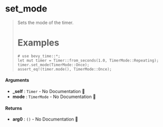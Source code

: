 # set\_mode

>  Sets the mode of the timer.
>  # Examples
>  ```
>  # use bevy_time::*;
>  let mut timer = Timer::from_seconds(1.0, TimerMode::Repeating);
>  timer.set_mode(TimerMode::Once);
>  assert_eq!(timer.mode(), TimerMode::Once);
>  ```

#### Arguments

- **\_self** : `Timer` \- No Documentation 🚧
- **mode** : `TimerMode` \- No Documentation 🚧

#### Returns

- **arg0** : `()` \- No Documentation 🚧